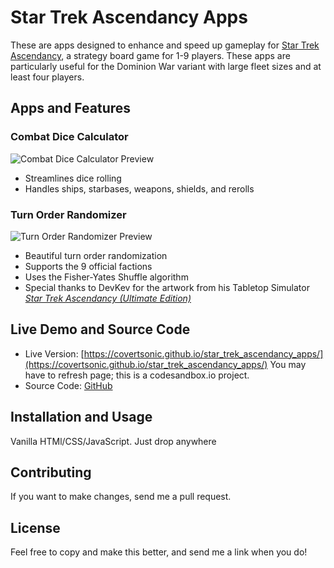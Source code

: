 # Star Trek Ascendancy Apps

These are apps designed to enhance and speed up gameplay for [Star Trek Ascendancy](https://boardgamegeek.com/boardgame/193949/star-trek-ascendancy), a strategy board game for 1-9 players. These apps are particularly useful for the Dominion War variant with large fleet sizes and at least four players.

## Apps and Features

### Combat Dice Calculator
![Combat Dice Calculator Preview](https://camo.githubusercontent.com/a1ae4d2cc62d16a89126d6c13463524703b36cd86dde3cb9830ad8ff8c799546/68747470733a2f2f7a36706e68352d353030302e6373622e6170702f66617669636f6e2f707265766965772d646963652d63616c63756c61746f722e706e67)
- Streamlines dice rolling
- Handles ships, starbases, weapons, shields, and rerolls

### Turn Order Randomizer
![Turn Order Randomizer Preview](https://camo.githubusercontent.com/0bae5f14ec38f0592037c606c03d2da7f60293ba0e1415589c513ac6fb2b7f5b/68747470733a2f2f7a36706e68352d353030302e6373622e6170702f66617669636f6e2f707265766965772d7475726e2d6f726465722e706e67)
- Beautiful turn order randomization
- Supports the 9 official factions
- Uses the Fisher-Yates Shuffle algorithm
- Special thanks to DevKev for the artwork from his Tabletop Simulator [*Star Trek Ascendancy (Ultimate Edition)*](https://steamcommunity.com/sharedfiles/filedetails/?id=1559499743)

## Live Demo and Source Code
- Live Version: [https://covertsonic.github.io/star_trek_ascendancy_apps/](https://covertsonic.github.io/star_trek_ascendancy_apps/) You may have to refresh page; this is a codesandbox.io project.
- Source Code: [GitHub](https://codesandbox.io/p/github/covertsonic/star_trek_ascendancy_apps/main)

## Installation and Usage
Vanilla HTMl/CSS/JavaScript.  Just drop anywhere

## Contributing
If you want to make changes, send me a pull request.

## License
Feel free to copy and make this better, and send me a link when you do!
